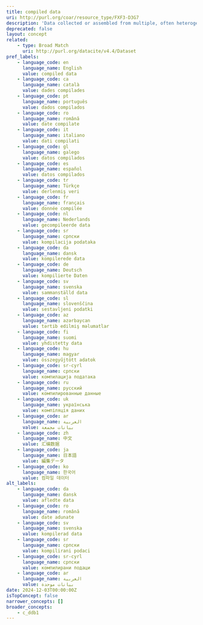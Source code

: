 ```yaml
---
title: compiled data
uri: http://purl.org/coar/resource_type/FXF3-D3G7
description: 'Data collected or assembled from multiple, often heterogeneous sources that have one or more reference points in common, and at least one of the sources was originally produced for other purposes. The data are incorporated in a new entity. For example, providing data on the number of universities in the last 150 years using a variety of available sources (e.g. finance documents, official statistics, university registers), combining survey data with information about geographical areas from official statistics (e.g. population density, doctors per capita, etc.), or using RSS to collect blog posts or tweets, etc. [Source: Adapted from https://ddialliance.org/Specification/DDI-CV/ModeOfCollection_3.0.html]'
deprecated: false
layout: concept
related:
    - type: Broad Match
      uri: http://purl.org/datacite/v4.4/Dataset
pref_labels:
    - language_code: en
      language_name: English
      value: compiled data
    - language_code: ca
      language_name: català
      value: dades compilades
    - language_code: pt
      language_name: português
      value: dados compilados
    - language_code: ro
      language_name: română
      value: date compilate
    - language_code: it
      language_name: italiano
      value: dati compilati
    - language_code: gl
      language_name: galego
      value: datos compilados
    - language_code: es
      language_name: español
      value: datos compilados
    - language_code: tr
      language_name: Türkçe
      value: derlenmiş veri
    - language_code: fr
      language_name: français
      value: donnée compilée
    - language_code: nl
      language_name: Nederlands
      value: gecompileerde data
    - language_code: sr
      language_name: српски
      value: kompilacija podataka
    - language_code: da
      language_name: dansk
      value: kompilerede data
    - language_code: de
      language_name: Deutsch
      value: kompilierte Daten
    - language_code: sv
      language_name: svenska
      value: sammanställd data
    - language_code: sl
      language_name: slovenščina
      value: sestavljeni podatki
    - language_code: az
      language_name: azərbaycan
      value: tərtib edilmiş məlumatlar
    - language_code: fi
      language_name: suomi
      value: yhdistetty data
    - language_code: hu
      language_name: magyar
      value: összegyűjtött adatok
    - language_code: sr-cyrl
      language_name: српски
      value: компилација података
    - language_code: ru
      language_name: русский
      value: компилированные данные
    - language_code: uk
      language_name: українська
      value: компіляція даних
    - language_code: ar
      language_name: العربية
      value: بيانات مجمعة
    - language_code: zh
      language_name: 中文
      value: 汇编数据
    - language_code: ja
      language_name: 日本語
      value: 編集データ
    - language_code: ko
      language_name: 한국어
      value: 컴파일 데이터
alt_labels:
    - language_code: da
      language_name: dansk
      value: afledte data
    - language_code: ro
      language_name: română
      value: date adunate
    - language_code: sv
      language_name: svenska
      value: kompilerad data
    - language_code: sr
      language_name: српски
      value: kompilirani podaci
    - language_code: sr-cyrl
      language_name: српски
      value: компилирани подаци
    - language_code: ar
      language_name: العربية
      value: بيانات موحدة
date: 2024-12-03T00:00:00Z
isTopConcept: false
narrower_concepts: []
broader_concepts:
    - c_ddb1
---
```


